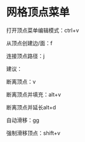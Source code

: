 # 网格顶点菜单
<p id="vnhL5vd6cDzKqdZ4ioBnbY">

打开顶点菜单编辑模式：ctrl+v

</p>


<p id="4D1DuCko5dBtPTLaLDSKMt">

从顶点创建边/面：f

</p>


<p id="kcNnTaCo7mREQtxsktZZ1U">

连接顶点路径：j

</p>


<p id="uJWPHgJX9jr9NKxthqQ5RH">

建议：

</p>


<p id="fvSRgQBU9CHmQJAcJh66d7">

断离顶点：v

</p>


<p id="csX4xGEQuoeC847GL2E14K">

断离顶点并填充：alt+v

</p>


<p id="rNpxAf6hgtKPfjrViLtu4G">

断离顶点并延长alt+d

</p>


<p id="tabDd7BRWYdqTstpjvYBC1">

自动滑移：gg

</p>


<p id="gGKr9GaZq7mS5K7bs7Wmts">

强制滑移顶点：shift+v

</p>


<p id="7FZPbw1z7sD3RY2TV4jkTb">



</p>



